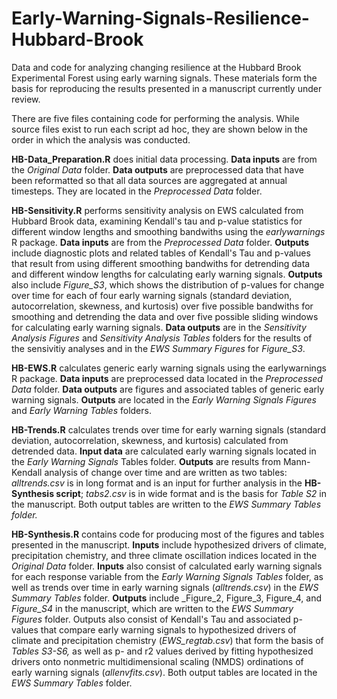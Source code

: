 # Early-Warning-Signals-Resilience-Hubbard-Brook
Data and code for analyzing changing resilience at the Hubbard Brook Experimental Forest using early warning signals. These materials form the basis for reproducing the results presented in a manuscript currently under review.

There are five files containing code for performing the analysis. While source files exist to run each script ad hoc, they are shown below in the order in which the analysis was conducted. 

**HB-Data_Preparation.R** does initial data processing. **Data inputs** are from the _Original Data_ folder. **Data outputs** are preprocessed data that have been reformatted so that all data sources are aggregated at annual timesteps. They are located in the _Preprocessed Data_ folder. 

**HB-Sensitivity.R** performs sensitivity analysis on EWS calculated from Hubbard Brook data, examining Kendall's tau and p-value statistics for different window lengths and smoothing bandwiths using the _earlywarnings_ R package. **Data inputs** are from the _Preprocessed Data_ folder. **Outputs** include diagnostic plots and related tables of Kendall's Tau and p-values that result from using different smoothing bandwiths for detrending data and different window lengths for calculating early warning signals. **Outputs** also include _Figure_S3_, which shows the distribution of p-values for change over time for each of four early warning signals (standard deviation, autocorrelation, skewness, and kurtosis) over five possible bandwiths for smoothing and detrending the data and over five possible sliding windows for calculating early warning signals. **Data outputs** are in the _Sensitivity Analysis Figures_ and _Sensitivity Analysis Tables_ folders for the results of the sensivitiy analyses and in the _EWS Summary Figures_ for _Figure_S3_.  

**HB-EWS.R** calculates generic early warning signals using the earlywarnings R package. **Data inputs** are preprocessed data located in the _Preprocessed Data_ folder. **Data outputs** are figures and associated tables of generic early warning signals. **Outputs** are located in the _Early Warning Signals Figures_ and _Early Warning Tables_
folders. 

**HB-Trends.R** calculates trends over time for early warning signals (standard deviation, autocorrelation, skewness, and kurtosis) calculated from detrended data. **Input data** are calculated early warning signals located in the _Early Warning Signals_ Tables folder. **Outputs** are results from Mann-Kendall analysis of change over time and are written as two tables: _alltrends.csv_ is in long format and is an input for further analysis in the **HB-Synthesis script**; _tabs2.csv_ is in wide format and is the basis for _Table S2_ in the manuscript. Both output tables are written to the _EWS Summary Tables folder._

**HB-Synthesis.R** contains code for producing most of the figures and tables presented in the manuscript. **Inputs** include hypothesized drivers of climate, precipitation chemistry, and three climate oscillation indices located in the _Original Data_ folder. **Inputs** also consist of calculated early warning signals for each response variable from the _Early Warning Signals Tables_ folder, as well as trends over time in early warning signals (_alltrends.csv_) in the _EWS Summary Tables_ folder. **Outputs** include _Figure_2, Figure_3, Figure_4, and _Figure_S4_ in the manuscript, which are written to the _EWS Summary Figures_ folder. Outputs also consist of Kendall's Tau and associated p-values that compare early warning signals to hypothesized drivers of climate and precipitation chemistry (_EWS_regtab.csv_) that form the basis of _Tables S3-S6,_ as well as p- and r2 values derived by fitting hypothesized drivers onto nonmetric multidimensional scaling (NMDS) ordinations of early warning signals (_allenvfits.csv_). Both output tables are located in the _EWS Summary Tables_ folder.


